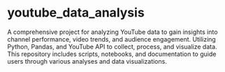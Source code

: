 # youtube_data_analysis
A comprehensive project for analyzing YouTube data to gain insights into channel performance, video trends, and audience engagement. Utilizing Python, Pandas, and YouTube API to collect, process, and visualize data. This repository includes scripts, notebooks, and documentation to guide users through various analyses and data visualizations.
